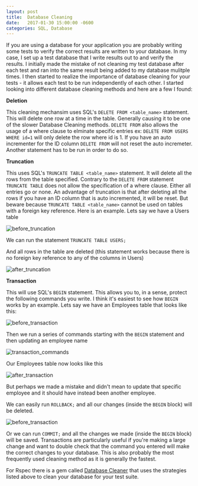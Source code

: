 ```yaml
---
layout: post
title:  Database Cleaning
date:   2017-01-30 15:00:00 -0600
categories: SQL, Database
---
```


If you are using a database for your application you are probably writing some tests to verify the correct results are written to your database. In my case, I set up a test database that I write results out to and verify the results. I initially made the mistake of not cleaning my test database after each test and ran into the same result being added to my database mulitple times. I then started to realize the importance of database cleaning for your tests - it allows each test to be run independently of each other. I started looking into different database cleaning methods and here are a few I found: 


**Deletion**

This cleaning mechansim uses SQL's `DELETE FROM <table_name>` statement. This will delete one row at a time in the table. Generally causing it to be one of the slower Database Cleaning methods. `DELETE FROM` also allows the usage of a where clause to elminate specific entries ex: `DELETE FROM USERS WHERE id=1` will only delete the row where id is 1. If you have an auto incrementer for the ID column `DELETE FROM` will not reset the auto incremeter. Another statement has to be run in order to do so. 

**Truncation**

This uses SQL's `TRUNCATE TABLE <table_name>` statement. It will delete all the rows from the table specified. Contrary to the `DELETE FROM` statement `TRUNCATE TABLE` does not allow the specification of a where clause. Either all entries go or none. An advantage of truncation is that after deleting all the rows if you have an ID column that is auto incremented, it will be reset. But beware because `TRUNCATE TABLE <table_name>` cannot be used on tables with a foreign key reference. Here is an example. Lets say we have a Users table

![before_truncation](https://avni510.github.io/assets/db_truncation_before_table.png)

We can run the statement `TRUNCATE TABLE USERS;`

And all rows in the table are deleted (this statement works because there is no foreign key reference to any of the columns in Users)

![after_truncation](https://avni510.github.io/assets/db_truncation_after_table.png)


**Transaction**

This will use SQL's `BEGIN` statement. This allows you to, in a sense, protect the following commands you write. I think it's easiest to see how `BEGIN` works by an example. Lets say we have an Employees table that looks like this: 

![before_transaction](https://avni510.github.io/assets/db_transaction_before_table.png)

Then we run a series of commands starting with the `BEGIN` statement and then updating an employee name

![transaction_commands](https://avni510.github.io/assets/db_transaction_commands.png)

Our Employees table now looks like this

![after_transaction](https://avni510.github.io/assets/db_after_transaction.png)

But perhaps we made a mistake and didn't mean to update that specific employee and it should have instead been another employee. 

We can easily run `ROLLBACK;` and all our changes (inside the `BEGIN` block) will be deleted. 

![before_transaction](https://avni510.github.io/assets/db_transaction_before_table.png)

Or we can run `COMMIT;` and all the changes we made (inside the `BEGIN` block) will be saved. Transactions are particularly useful if you're making a large change and want to double check that the command you entered will make the correct changes to your database. This is also probably the most frequently used cleaning method as it is generally the fastest. 

For Rspec there is a gem called [Database Cleaner](https://github.com/DatabaseCleaner/database_cleaner) that uses the strategies listed above to clean your database for your test suite.


